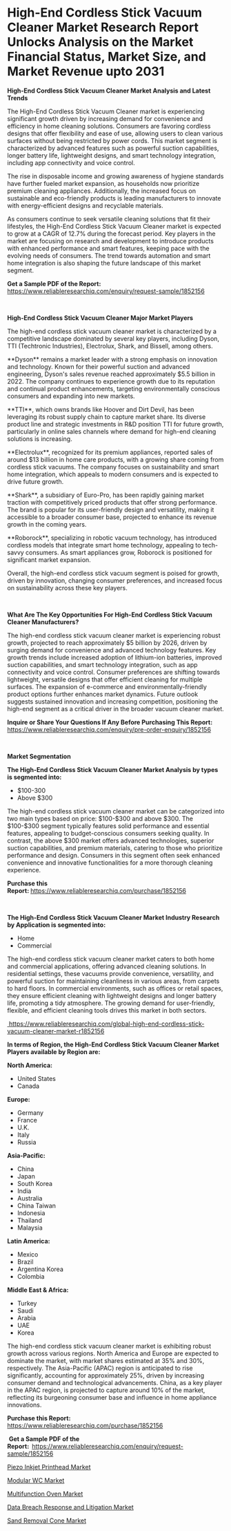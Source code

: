 <p><h1>High-End Cordless Stick Vacuum Cleaner Market Research Report Unlocks Analysis on the Market Financial Status, Market Size, and Market Revenue upto 2031</h1></p><p><strong>High-End Cordless Stick Vacuum Cleaner Market Analysis and Latest Trends</strong></p>
<p><p>The High-End Cordless Stick Vacuum Cleaner market is experiencing significant growth driven by increasing demand for convenience and efficiency in home cleaning solutions. Consumers are favoring cordless designs that offer flexibility and ease of use, allowing users to clean various surfaces without being restricted by power cords. This market segment is characterized by advanced features such as powerful suction capabilities, longer battery life, lightweight designs, and smart technology integration, including app connectivity and voice control.</p><p>The rise in disposable income and growing awareness of hygiene standards have further fueled market expansion, as households now prioritize premium cleaning appliances. Additionally, the increased focus on sustainable and eco-friendly products is leading manufacturers to innovate with energy-efficient designs and recyclable materials.</p><p>As consumers continue to seek versatile cleaning solutions that fit their lifestyles, the High-End Cordless Stick Vacuum Cleaner market is expected to grow at a CAGR of 12.7% during the forecast period. Key players in the market are focusing on research and development to introduce products with enhanced performance and smart features, keeping pace with the evolving needs of consumers. The trend towards automation and smart home integration is also shaping the future landscape of this market segment.</p></p>
<p><strong>Get a Sample PDF of the Report:&nbsp;</strong> <a href="https://www.reliableresearchiq.com/enquiry/request-sample/1852156?utm_campaign=1106&utm_medium=2&utm_source=Github&utm_content=ia&utm_term=18102024&utm_id=high-end-cordless-stick-vacuum-cleaner">https://www.reliableresearchiq.com/enquiry/request-sample/1852156</a></p>
<p>&nbsp;</p>
<p><strong>High-End Cordless Stick Vacuum Cleaner Major Market Players</strong></p>
<p><p>The high-end cordless stick vacuum cleaner market is characterized by a competitive landscape dominated by several key players, including Dyson, TTI (Techtronic Industries), Electrolux, Shark, and Bissell, among others. </p><p>**Dyson** remains a market leader with a strong emphasis on innovation and technology. Known for their powerful suction and advanced engineering, Dyson's sales revenue reached approximately $5.5 billion in 2022. The company continues to experience growth due to its reputation and continual product enhancements, targeting environmentally conscious consumers and expanding into new markets.</p><p>**TTI**, which owns brands like Hoover and Dirt Devil, has been leveraging its robust supply chain to capture market share. Its diverse product line and strategic investments in R&D position TTI for future growth, particularly in online sales channels where demand for high-end cleaning solutions is increasing.</p><p>**Electrolux**, recognized for its premium appliances, reported sales of around $13 billion in home care products, with a growing share coming from cordless stick vacuums. The company focuses on sustainability and smart home integration, which appeals to modern consumers and is expected to drive future growth.</p><p>**Shark**, a subsidiary of Euro-Pro, has been rapidly gaining market traction with competitively priced products that offer strong performance. The brand is popular for its user-friendly design and versatility, making it accessible to a broader consumer base, projected to enhance its revenue growth in the coming years.</p><p>**Roborock**, specializing in robotic vacuum technology, has introduced cordless models that integrate smart home technology, appealing to tech-savvy consumers. As smart appliances grow, Roborock is positioned for significant market expansion.</p><p>Overall, the high-end cordless stick vacuum segment is poised for growth, driven by innovation, changing consumer preferences, and increased focus on sustainability across these key players.</p></p>
<p>&nbsp;</p>
<p><strong>What Are The Key Opportunities For High-End Cordless Stick Vacuum Cleaner Manufacturers?</strong></p>
<p><p>The high-end cordless stick vacuum cleaner market is experiencing robust growth, projected to reach approximately $5 billion by 2026, driven by surging demand for convenience and advanced technology features. Key growth trends include increased adoption of lithium-ion batteries, improved suction capabilities, and smart technology integration, such as app connectivity and voice control. Consumer preferences are shifting towards lightweight, versatile designs that offer efficient cleaning for multiple surfaces. The expansion of e-commerce and environmentally-friendly product options further enhances market dynamics. Future outlook suggests sustained innovation and increasing competition, positioning the high-end segment as a critical driver in the broader vacuum cleaner market.</p></p>
<p><strong>Inquire or Share Your Questions If Any Before Purchasing This Report:</strong> <a href="https://www.reliableresearchiq.com/enquiry/pre-order-enquiry/1852156?utm_campaign=1106&utm_medium=2&utm_source=Github&utm_content=ia&utm_term=18102024&utm_id=high-end-cordless-stick-vacuum-cleaner">https://www.reliableresearchiq.com/enquiry/pre-order-enquiry/1852156</a></p>
<p>&nbsp;</p>
<p><strong>Market Segmentation</strong></p>
<p><strong>The High-End Cordless Stick Vacuum Cleaner Market Analysis by types is segmented into:</strong></p>
<p><ul><li>$100-300</li><li>Above $300</li></ul></p>
<p><p>The high-end cordless stick vacuum cleaner market can be categorized into two main types based on price: $100-$300 and above $300. The $100-$300 segment typically features solid performance and essential features, appealing to budget-conscious consumers seeking quality. In contrast, the above $300 market offers advanced technologies, superior suction capabilities, and premium materials, catering to those who prioritize performance and design. Consumers in this segment often seek enhanced convenience and innovative functionalities for a more thorough cleaning experience.</p></p>
<p><strong>Purchase this Report:&nbsp;</strong><a href="https://www.reliableresearchiq.com/purchase/1852156?utm_campaign=1106&utm_medium=2&utm_source=Github&utm_content=ia&utm_term=18102024&utm_id=high-end-cordless-stick-vacuum-cleaner">https://www.reliableresearchiq.com/purchase/1852156</a></p>
<p>&nbsp;</p>
<p><strong>The High-End Cordless Stick Vacuum Cleaner Market Industry Research by Application is segmented into:</strong></p>
<p><ul><li>Home</li><li>Commercial</li></ul></p>
<p><p>The high-end cordless stick vacuum cleaner market caters to both home and commercial applications, offering advanced cleaning solutions. In residential settings, these vacuums provide convenience, versatility, and powerful suction for maintaining cleanliness in various areas, from carpets to hard floors. In commercial environments, such as offices or retail spaces, they ensure efficient cleaning with lightweight designs and longer battery life, promoting a tidy atmosphere. The growing demand for user-friendly, flexible, and efficient cleaning tools drives this market in both sectors.</p></p>
<p><a href="https://www.reliableresearchiq.com/global-high-end-cordless-stick-vacuum-cleaner-market-r1852156?utm_campaign=1106&utm_medium=2&utm_source=Github&utm_content=ia&utm_term=18102024&utm_id=high-end-cordless-stick-vacuum-cleaner">&nbsp;https://www.reliableresearchiq.com/global-high-end-cordless-stick-vacuum-cleaner-market-r1852156</a></p>
<p><strong>In terms of Region, the High-End Cordless Stick Vacuum Cleaner Market Players available by Region are:</strong></p>
<p>
    <p> <strong> North America: </strong>
        <ul>
            <li>United States</li>
            <li>Canada</li>
        </ul>
        </p> 
    <p> <strong> Europe: </strong>
        <ul>
            <li>Germany</li>
            <li>France</li>
            <li>U.K.</li>
            <li>Italy</li>
            <li>Russia</li>
        </ul>
        </p> 
    <p> <strong> Asia-Pacific: </strong>
        <ul>
            <li>China</li>
            <li>Japan</li>
            <li>South Korea</li>
            <li>India</li>
            <li>Australia</li>
            <li>China Taiwan</li>
            <li>Indonesia</li>
            <li>Thailand</li>
            <li>Malaysia</li>
        </ul>
        </p> 
    <p> <strong> Latin America: </strong>
        <ul>
            <li>Mexico</li>
            <li>Brazil</li>
            <li>Argentina Korea</li>
            <li>Colombia</li>
        </ul>
        </p> 
    <p> <strong> Middle East & Africa: </strong>
        <ul>
            <li>Turkey</li>
            <li>Saudi</li>
            <li>Arabia</li>
            <li>UAE</li>
            <li>Korea</li>
        </ul>
    </p>
    </p>
<p><p>The high-end cordless stick vacuum cleaner market is exhibiting robust growth across various regions. North America and Europe are expected to dominate the market, with market shares estimated at 35% and 30%, respectively. The Asia-Pacific (APAC) region is anticipated to rise significantly, accounting for approximately 25%, driven by increasing consumer demand and technological advancements. China, as a key player in the APAC region, is projected to capture around 10% of the market, reflecting its burgeoning consumer base and influence in home appliance innovations.</p></p>
<p><strong>Purchase this Report: </strong><a href="https://www.reliableresearchiq.com/purchase/1852156?utm_campaign=1106&utm_medium=2&utm_source=Github&utm_content=ia&utm_term=18102024&utm_id=high-end-cordless-stick-vacuum-cleaner">https://www.reliableresearchiq.com/purchase/1852156</a></p>
<p>&nbsp;<strong>Get a Sample PDF of the Report:&nbsp;&nbsp;</strong><a href="https://www.reliableresearchiq.com/enquiry/request-sample/1852156?utm_campaign=1106&utm_medium=2&utm_source=Github&utm_content=ia&utm_term=18102024&utm_id=high-end-cordless-stick-vacuum-cleaner">https://www.reliableresearchiq.com/enquiry/request-sample/1852156</a></p>
<p><strong></strong></p>
<p><p><a href="https://issuu.com/reportprime-2/docs/piezo-inkjet-printhead-market-size-_0b927e0697d2ff?utm_campaign=1106&utm_medium=2&utm_source=Github&utm_content=ia&utm_term=18102024&utm_id=high-end-cordless-stick-vacuum-cleaner">Piezo Inkjet Printhead Market</a></p><p><a href="https://www.linkedin.com/pulse/global-modular-wc-market-exploring-share-trends-future-growth-pfeke?utm_campaign=1106&utm_medium=2&utm_source=Github&utm_content=ia&utm_term=18102024&utm_id=high-end-cordless-stick-vacuum-cleaner">Modular WC Market</a></p><p><a href="https://www.linkedin.com/pulse/multifunction-oven-market-ecosystem-competitive-landscape-strategic-9wetf?utm_campaign=1106&utm_medium=2&utm_source=Github&utm_content=ia&utm_term=18102024&utm_id=high-end-cordless-stick-vacuum-cleaner">Multifunction Oven Market</a></p><p><a href="https://github.com/ellenqyqdyches/Market-Research-Report-List-1/blob/main/data-breach-response-and-litigation-market.md?utm_campaign=1106&utm_medium=2&utm_source=Github&utm_content=ia&utm_term=18102024&utm_id=high-end-cordless-stick-vacuum-cleaner">Data Breach Response and Litigation Market</a></p><p><a href="https://github.com/azucena6lzcou/Market-Research-Report-List-1/blob/main/sand-removal-cone-market.md?utm_campaign=1106&utm_medium=2&utm_source=Github&utm_content=ia&utm_term=18102024&utm_id=high-end-cordless-stick-vacuum-cleaner">Sand Removal Cone Market</a></p></p>